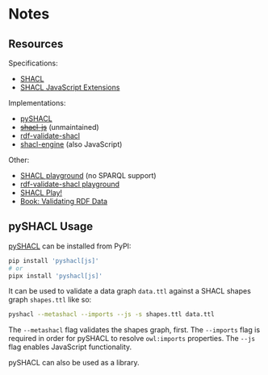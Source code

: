 <!--
SPDX-FileCopyrightText: 2025 Helmholtz-Zentrum Dresden - Rossendorf (HZDR)
SPDX-License-Identifier: CC-BY-4.0
SPDX-FileContributor: David Pape
-->

# Notes


## Resources

Specifications:

- [SHACL](https://www.w3.org/TR/shacl/)
- [SHACL JavaScript Extensions](https://www.w3.org/TR/shacl-js/)

Implementations:

- [pySHACL](https://github.com/RDFLib/pySHACL)
- ~~[shacl-js](https://github.com/TopQuadrant/shacl-js)~~ (unmaintained)
- [rdf-validate-shacl](https://github.com/zazuko/rdf-validate-shacl)
- [shacl-engine](https://github.com/rdf-ext/shacl-engine) (also JavaScript)

Other:

- [SHACL playground](https://shacl.org/playground/) (no SPARQL support)
- [rdf-validate-shacl playground](https://shacl-playground.zazuko.com/)
- [SHACL Play!](https://shacl-play.sparna.fr/play/)
- [Book: Validating RDF Data](https://book.validatingrdf.com)


## pySHACL Usage

[pySHACL](https://github.com/RDFLib/pySHACL/) can be installed from PyPI:

```bash
pip install 'pyshacl[js]'
# or
pipx install 'pyshacl[js]'
```

It can be used to validate a data graph `data.ttl` against a SHACL shapes graph `shapes.ttl` like so:

```bash
pyshacl --metashacl --imports --js -s shapes.ttl data.ttl
```

The `--metashacl` flag validates the shapes graph, first.
The `--imports` flag is required in order for pySHACL to resolve `owl:imports` properties.
The `--js` flag enables JavaScript functionality.

pySHACL can also be used as a library.
